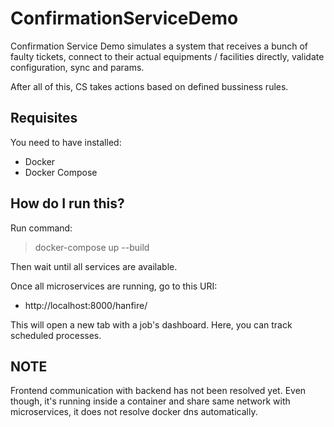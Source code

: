 # ConfirmationServiceDemo

Confirmation Service Demo simulates a system that receives a bunch of faulty tickets, 
connect to their actual equipments / facilities directly, validate configuration, sync and params.

After all of this, CS takes actions based on defined bussiness rules.

## Requisites

You need to have installed:

* Docker
* Docker Compose

## How do I run this?

Run command: 

> docker-compose up --build 

Then wait until all services are available.

Once all microservices are running, go to this URI:

* http://localhost:8000/hanfire/

This will open a new tab with a job's dashboard. 
Here, you can track scheduled processes.

## NOTE

Frontend communication with backend has not been resolved yet.
Even though, it's running inside a container and share same network with microservices, 
it does not resolve docker dns automatically.

